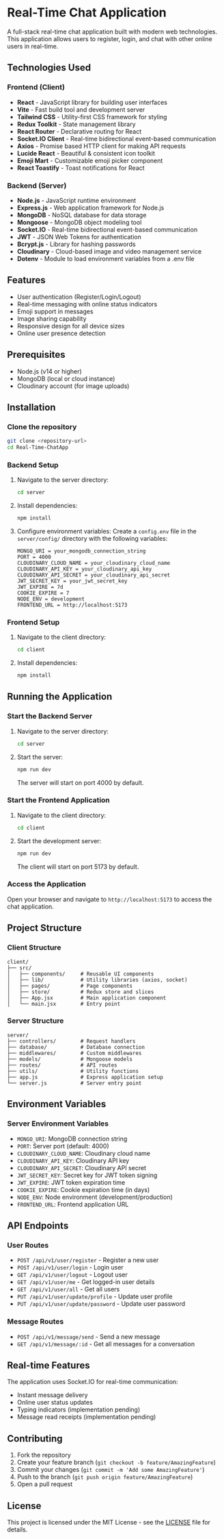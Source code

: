 # Real-Time Chat Application

A full-stack real-time chat application built with modern web technologies. This application allows users to register, login, and chat with other online users in real-time.

## Technologies Used

### Frontend (Client)
- **React** - JavaScript library for building user interfaces
- **Vite** - Fast build tool and development server
- **Tailwind CSS** - Utility-first CSS framework for styling
- **Redux Toolkit** - State management library
- **React Router** - Declarative routing for React
- **Socket.IO Client** - Real-time bidirectional event-based communication
- **Axios** - Promise based HTTP client for making API requests
- **Lucide React** - Beautiful & consistent icon toolkit
- **Emoji Mart** - Customizable emoji picker component
- **React Toastify** - Toast notifications for React

### Backend (Server)
- **Node.js** - JavaScript runtime environment
- **Express.js** - Web application framework for Node.js
- **MongoDB** - NoSQL database for data storage
- **Mongoose** - MongoDB object modeling tool
- **Socket.IO** - Real-time bidirectional event-based communication
- **JWT** - JSON Web Tokens for authentication
- **Bcrypt.js** - Library for hashing passwords
- **Cloudinary** - Cloud-based image and video management service
- **Dotenv** - Module to load environment variables from a .env file

## Features

- User authentication (Register/Login/Logout)
- Real-time messaging with online status indicators
- Emoji support in messages
- Image sharing capability
- Responsive design for all device sizes
- Online user presence detection

## Prerequisites

- Node.js (v14 or higher)
- MongoDB (local or cloud instance)
- Cloudinary account (for image uploads)

## Installation

### Clone the repository
```bash
git clone <repository-url>
cd Real-Time-ChatApp
```

### Backend Setup
1. Navigate to the server directory:
   ```bash
   cd server
   ```

2. Install dependencies:
   ```bash
   npm install
   ```

3. Configure environment variables:
   Create a `config.env` file in the `server/config/` directory with the following variables:
   ```
   MONGO_URI = your_mongodb_connection_string
   PORT = 4000
   CLOUDINARY_CLOUD_NAME = your_cloudinary_cloud_name
   CLOUDINARY_API_KEY = your_cloudinary_api_key
   CLOUDINARY_API_SECRET = your_cloudinary_api_secret
   JWT_SECRET_KEY = your_jwt_secret_key
   JWT_EXPIRE = 7d
   COOKIE_EXPIRE = 7
   NODE_ENV = development
   FRONTEND_URL = http://localhost:5173
   ```

### Frontend Setup
1. Navigate to the client directory:
   ```bash
   cd client
   ```

2. Install dependencies:
   ```bash
   npm install
   ```

## Running the Application

### Start the Backend Server
1. Navigate to the server directory:
   ```bash
   cd server
   ```

2. Start the server:
   ```bash
   npm run dev
   ```
   The server will start on port 4000 by default.

### Start the Frontend Application
1. Navigate to the client directory:
   ```bash
   cd client
   ```

2. Start the development server:
   ```bash
   npm run dev
   ```
   The client will start on port 5173 by default.

### Access the Application
Open your browser and navigate to `http://localhost:5173` to access the chat application.

## Project Structure

### Client Structure
```
client/
├── src/
│   ├── components/     # Reusable UI components
│   ├── lib/            # Utility libraries (axios, socket)
│   ├── pages/          # Page components
│   ├── store/          # Redux store and slices
│   ├── App.jsx         # Main application component
│   └── main.jsx        # Entry point
```

### Server Structure
```
server/
├── controllers/        # Request handlers
├── database/           # Database connection
├── middlewares/        # Custom middlewares
├── models/             # Mongoose models
├── routes/             # API routes
├── utils/              # Utility functions
├── app.js              # Express application setup
└── server.js           # Server entry point
```

## Environment Variables

### Server Environment Variables
- `MONGO_URI`: MongoDB connection string
- `PORT`: Server port (default: 4000)
- `CLOUDINARY_CLOUD_NAME`: Cloudinary cloud name
- `CLOUDINARY_API_KEY`: Cloudinary API key
- `CLOUDINARY_API_SECRET`: Cloudinary API secret
- `JWT_SECRET_KEY`: Secret key for JWT token signing
- `JWT_EXPIRE`: JWT token expiration time
- `COOKIE_EXPIRE`: Cookie expiration time (in days)
- `NODE_ENV`: Node environment (development/production)
- `FRONTEND_URL`: Frontend application URL

## API Endpoints

### User Routes
- `POST /api/v1/user/register` - Register a new user
- `POST /api/v1/user/login` - Login user
- `GET /api/v1/user/logout` - Logout user
- `GET /api/v1/user/me` - Get logged-in user details
- `GET /api/v1/user/all` - Get all users
- `PUT /api/v1/user/update/profile` - Update user profile
- `PUT /api/v1/user/update/password` - Update user password

### Message Routes
- `POST /api/v1/message/send` - Send a new message
- `GET /api/v1/message/:id` - Get all messages for a conversation

## Real-time Features

The application uses Socket.IO for real-time communication:
- Instant message delivery
- Online user status updates
- Typing indicators (implementation pending)
- Message read receipts (implementation pending)

## Contributing

1. Fork the repository
2. Create your feature branch (`git checkout -b feature/AmazingFeature`)
3. Commit your changes (`git commit -m 'Add some AmazingFeature'`)
4. Push to the branch (`git push origin feature/AmazingFeature`)
5. Open a pull request

## License

This project is licensed under the MIT License - see the [LICENSE](LICENSE) file for details.